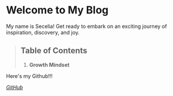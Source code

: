 # Welcome to My Blog

My name is Secelia! Get ready to embark on an exciting journey of inspiration, discovery, and joy.

<blockquote>

## Table of Contents

1. **Growth Mindset**

</blockquote>

Here's my Github!!!

_[GitHub](https://github.com/Secelia02)_
